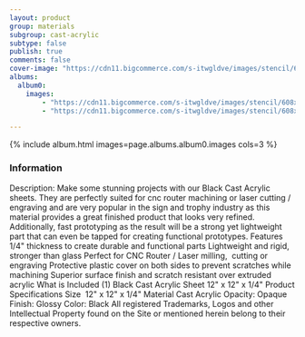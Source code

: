 ```yaml
---
layout: product
group: materials
subgroup: cast-acrylic
subtype: false
publish: true
comments: false
cover-image: "https://cdn11.bigcommerce.com/s-itwgldve/images/stencil/608x608/products/706/3972/Black__08576.1675310613.png?c=2"
albums:
  album0:
    images:
        - "https://cdn11.bigcommerce.com/s-itwgldve/images/stencil/608x608/products/706/3972/Black__08576.1675310613.png?c=2"
        - "https://cdn11.bigcommerce.com/s-itwgldve/images/stencil/608x608/products/706/3971/Fan__59547.1675310613.png?c=2"

---
```


{% include album.html images=page.albums.album0.images cols=3 %}

### Information

Description:
 Make some stunning projects with our Black Cast Acrylic sheets. They are perfectly suited for cnc router machining or laser cutting / engraving and are very popular in the sign and trophy industry as this material provides a great finished product that looks very refined. Additionally, fast prototyping as the result will be a strong yet lightweight part that can even be tapped for creating functional prototypes. Features  1/4" thickness to create durable and functional parts Lightweight and rigid, stronger than glass Perfect for CNC Router / Laser milling,  cutting or engraving Protective plastic cover on both sides to prevent scratches while machining Superior surface finish and scratch resistant over extruded acrylic  What is Included  (1) Black Cast Acrylic Sheet 12" x 12" x 1/4"  Product Specifications  Size  12" x 12" x 1/4" Material Cast Acrylic Opacity: Opaque Finish: Glossy Color: Black All registered Trademarks, Logos and other Intellectual Property found on the Site or mentioned herein belong to their respective owners.  

